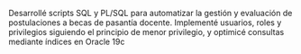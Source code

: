 Desarrollé scripts SQL y PL/SQL para automatizar la gestión y evaluación de postulaciones a becas de pasantía docente. Implementé usuarios, roles y privilegios siguiendo el principio de menor privilegio, y optimicé consultas mediante índices en Oracle 19c
